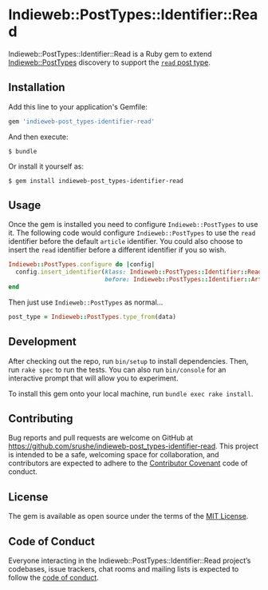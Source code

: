 # Indieweb::PostTypes::Identifier::Read

Indieweb::PostTypes::Identifier::Read is a Ruby gem to extend [Indieweb::PostTypes](https://rubygems.org/gems/indieweb-post_types) discovery to support the [`read` post type](https://indieweb.org/read).

## Installation

Add this line to your application's Gemfile:

```ruby
gem 'indieweb-post_types-identifier-read'
```

And then execute:

    $ bundle

Or install it yourself as:

    $ gem install indieweb-post_types-identifier-read

## Usage

Once the gem is installed you need to configure `Indieweb::PostTypes` to use it. The following code would configure `Indieweb::PostTypes` to use the `read` identifier before the default `article` identifier. You could also choose to insert the `read` identifier before a different identifier if you so wish.

```ruby
Indieweb::PostTypes.configure do |config|
  config.insert_identifier(klass: Indieweb::PostTypes::Identifier::Read,
                           before: Indieweb::PostTypes::Identifier::Article)
end
```

Then just use `Indieweb::PostTypes` as normal...

```ruby
post_type = Indieweb::PostTypes.type_from(data)
```

## Development

After checking out the repo, run `bin/setup` to install dependencies. Then, run `rake spec` to run the tests. You can also run `bin/console` for an interactive prompt that will allow you to experiment.

To install this gem onto your local machine, run `bundle exec rake install`.

## Contributing

Bug reports and pull requests are welcome on GitHub at https://github.com/srushe/indieweb-post_types-identifier-read. This project is intended to be a safe, welcoming space for collaboration, and contributors are expected to adhere to the [Contributor Covenant](http://contributor-covenant.org) code of conduct.

## License

The gem is available as open source under the terms of the [MIT License](https://opensource.org/licenses/MIT).

## Code of Conduct

Everyone interacting in the Indieweb::PostTypes::Identifier::Read project’s codebases, issue trackers, chat rooms and mailing lists is expected to follow the [code of conduct](https://github.com/srushe/indieweb-post_types-identifier-read/blob/master/CODE_OF_CONDUCT.md).
